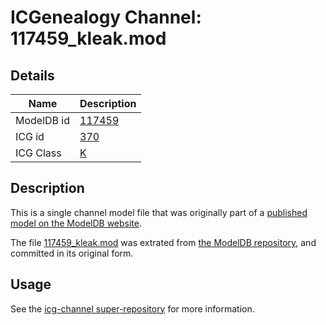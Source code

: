 # ICGenealogy Channel: 117459\_kleak.mod

## Details

Name | Description
---- | -----------
ModelDB id | [117459](http://senselab.med.yale.edu/ModelDB/ShowModel.cshtml?model=117459)
ICG id | [370](http://icg.neurotheory.ox.ac.uk/channels/1/370)
ICG Class | [K](http://icg.neurotheory.ox.ac.uk/channels/1)

## Description

This is a single channel model file that was originally part of a [published model on the ModelDB website](http://senselab.med.yale.edu/mModelDB/ShowModel.cshtml?model=117459).

The file [117459\_kleak.mod](117459_kleak.mod) was extrated from [the ModelDB repository](http://senselab.med.yale.edu/ModelDB/ShowModel.cshtml?model=117459), and committed in its original form.

## Usage

See the [icg-channel super-repository](https://github.com/icgenealogy/icg-channels) for more information.
